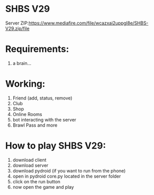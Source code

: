 # SHBS V29
Server ZIP:https://www.mediafire.com/file/wcazxai2uppgl8e/SHBS-V29.zip/file

# Requirements:
1. a brain...

# Working:
1. Friend (add, status, remove)
2. Club
3. Shop
4. Online Rooms
5. bot interacting with the server
6. Brawl Pass
and more

# How to play SHBS V29:
1. download client
2. download server
3. download pydroid (if you want to run from the phone)
4. open in pydroid core.py located in the server folder
5. click on the run button
6. now open the game and play
